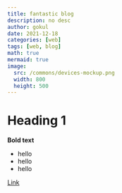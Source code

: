```yaml
---
title: fantastic blog
description: no desc
author: gokul
date: 2021-12-18
categories: [web]
tags: [web, blog]
math: true
mermaid: true
image:
  src: /commons/devices-mockup.png
  width: 800
  height: 500
---
```


# Heading 1

**Bold text**

* hello
* hello
* hello


[Link](http://google.com)

